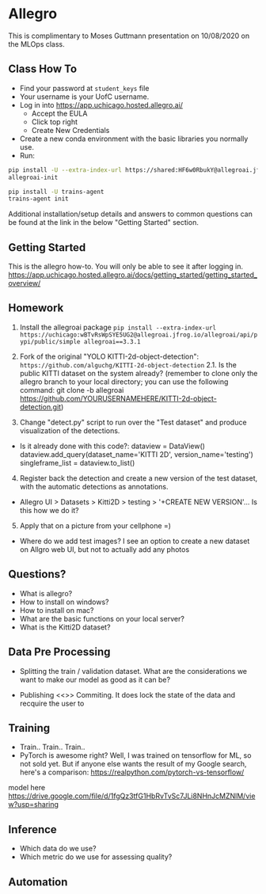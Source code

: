 # Allegro 

This is complimentary to Moses Guttmann presentation on 10/08/2020 on the MLOps class.

## Class How To


* Find your password at `student_keys` file 
* Your username is your UofC username.
* Log in into https://app.uchicago.hosted.allegro.ai/
    * Accept the EULA
    * Click top right
    * Create New Credentials
* Create a new conda environment with the basic libraries you normally use.
* Run:  

```bash
pip install -U --extra-index-url https://shared:HF6w0RbukY@allegroai.jfrog.io/allegroai/api/pypi/public/simple allegroai
allegroai-init

pip install -U trains-agent
trains-agent init
```
Additional installation/setup details and answers to common questions can be found at the link in the below "Getting Started" section.


## Getting Started
This is the allegro how-to. You will only be able to see it after logging in.
https://app.uchicago.hosted.allegro.ai/docs/getting_started/getting_started_overview/

## Homework 

1. Install the allegroai package
`pip install --extra-index-url https://uchicago:wBTvRsWpSYE5UG2@allegroai.jfrog.io/allegroai/api/pypi/public/simple allegroai==3.3.1`

2. Fork of the original "YOLO KITTI-2d-object-detection":
`https://github.com/alguchg/KITTI-2d-object-detection`
2.1. Is the public KITTI dataset on the system already?
(remember to clone only the allegro branch to your local directory; you can use the following command: git clone -b allegroai https://github.com/YOURUSERNAMEHERE/KITTI-2d-object-detection.git)

3. Change "detect.py" script to run over the "Test dataset" and produce visualization of the detections.

* Is it already done with this code?:
    dataview = DataView()
    dataview.add_query(dataset_name='KITTI 2D', version_name='testing')
    singleframe_list = dataview.to_list()
    
4. Register back the detection and create a new version of the test dataset, with the automatic detections as annotations.
* Allegro UI > Datasets > Kitti2D > testing > '+CREATE NEW VERSION'... Is this how we do it? 


5. Apply that on a picture from your cellphone =)
* Where do we add test images? I see an option to create a new dataset on Allgro web UI, but not to actually add any photos



## Questions?

* What is allegro?
* How to install on windows?
* How to install on mac?
* What are the basic functions on your local server?
* What is the Kitti2D dataset?


## Data Pre Processing

* Splitting the train / validation dataset. What are the considerations we want to make our model as good as it can be?

* Publishing <<>> Commiting. It does lock the state of the data and recquire the user to 

## Training 

* Train.. Train.. Train.. 
* PyTorch is awesome right?
Well, I was trained on tensorflow for ML, so not sold yet.  But if anyone else wants the result of my Google search, here's a comparison:  https://realpython.com/pytorch-vs-tensorflow/

model here 
https://drive.google.com/file/d/1fgQz3tfG1HbRvTvSc7JLi8NHnJcMZNlM/view?usp=sharing

## Inference 

* Which data do we use?
* Which metric do we use for assessing quality?

## Automation
